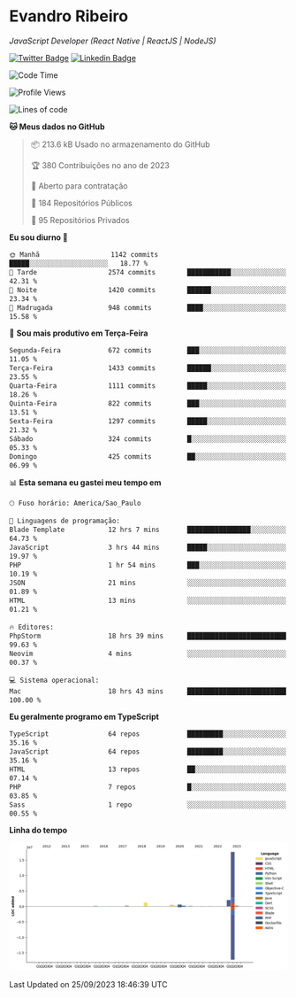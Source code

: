 # Evandro **Ribeiro**

*JavaScript Developer (React Native | ReactJS | NodeJS)*

[![Twitter Badge](https://img.shields.io/badge/-@ribeiroevandro-201B2D?style=flat-square&labelColor=201B2D&logo=twitter&logoColor=white&link=https://twitter.com/ribeiroevandro)](https://twitter.com/ribeiroevandro) 
[![Linkedin Badge](https://img.shields.io/badge/-Evandro%20Ribeiro-201B2D?style=flat-square&logo=Linkedin&logoColor=white&link=https://www.linkedin.com/in/ribeiroevandro)](https://www.linkedin.com/in/ribeiroevandro) 


<!--START_SECTION:waka-->
![Code Time](http://img.shields.io/badge/Code%20Time-3%2C419%20hrs%2045%20mins-blue)

![Profile Views](http://img.shields.io/badge/Visualizac%C3%B5es%20do%20perfil-0-blue)

![Lines of code](https://img.shields.io/badge/Desde%20o%20Hello%20World%20eu%20escrevi-23.1%20million%20linhas%20de%20c%C3%B3digo-blue)

**🐱 Meus dados no GitHub** 

> 📦 213.6 kB Usado no armazenamento do GitHub 
 > 
> 🏆 380 Contribuições no ano de 2023
 > 
> 💼 Aberto para contratação
 > 
> 📜 184 Repositórios Públicos 
 > 
> 🔑 95 Repositórios Privados 
 > 
**Eu sou diurno 🐤** 

```text
🌞 Manhã                  1142 commits        █████░░░░░░░░░░░░░░░░░░░░   18.77 % 
🌆 Tarde                  2574 commits        ███████████░░░░░░░░░░░░░░   42.31 % 
🌃 Noite                  1420 commits        ██████░░░░░░░░░░░░░░░░░░░   23.34 % 
🌙 Madrugada              948 commits         ████░░░░░░░░░░░░░░░░░░░░░   15.58 % 
```
📅 **Sou mais produtivo em Terça-Feira** 

```text
Segunda-Feira            672 commits         ███░░░░░░░░░░░░░░░░░░░░░░   11.05 % 
Terça-Feira              1433 commits        ██████░░░░░░░░░░░░░░░░░░░   23.55 % 
Quarta-Feira             1111 commits        █████░░░░░░░░░░░░░░░░░░░░   18.26 % 
Quinta-Feira             822 commits         ███░░░░░░░░░░░░░░░░░░░░░░   13.51 % 
Sexta-Feira              1297 commits        █████░░░░░░░░░░░░░░░░░░░░   21.32 % 
Sábado                   324 commits         █░░░░░░░░░░░░░░░░░░░░░░░░   05.33 % 
Domingo                  425 commits         ██░░░░░░░░░░░░░░░░░░░░░░░   06.99 % 
```


📊 **Esta semana eu gastei meu tempo em** 

```text
🕑︎ Fuso horário: America/Sao_Paulo

💬 Linguagens de programação: 
Blade Template           12 hrs 7 mins       ████████████████░░░░░░░░░   64.73 % 
JavaScript               3 hrs 44 mins       █████░░░░░░░░░░░░░░░░░░░░   19.97 % 
PHP                      1 hr 54 mins        ███░░░░░░░░░░░░░░░░░░░░░░   10.19 % 
JSON                     21 mins             ░░░░░░░░░░░░░░░░░░░░░░░░░   01.89 % 
HTML                     13 mins             ░░░░░░░░░░░░░░░░░░░░░░░░░   01.21 % 

🔥 Editores: 
PhpStorm                 18 hrs 39 mins      █████████████████████████   99.63 % 
Neovim                   4 mins              ░░░░░░░░░░░░░░░░░░░░░░░░░   00.37 % 

💻 Sistema operacional: 
Mac                      18 hrs 43 mins      █████████████████████████   100.00 % 
```

**Eu geralmente programo em TypeScript** 

```text
TypeScript               64 repos            █████████░░░░░░░░░░░░░░░░   35.16 % 
JavaScript               64 repos            █████████░░░░░░░░░░░░░░░░   35.16 % 
HTML                     13 repos            ██░░░░░░░░░░░░░░░░░░░░░░░   07.14 % 
PHP                      7 repos             █░░░░░░░░░░░░░░░░░░░░░░░░   03.85 % 
Sass                     1 repo              ░░░░░░░░░░░░░░░░░░░░░░░░░   00.55 % 
```



**Linha do tempo**

![Lines of Code chart](https://raw.githubusercontent.com/ribeiroevandro/ribeiroevandro/main/assets/bar_graph.png)


 Last Updated on 25/09/2023 18:46:39 UTC
<!--END_SECTION:waka-->
